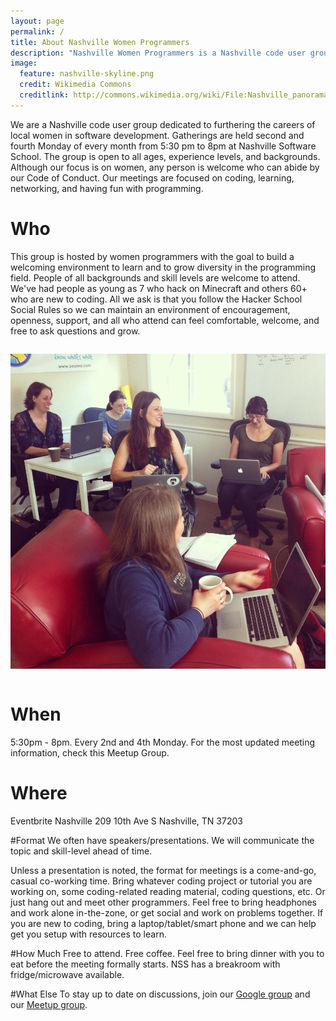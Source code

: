 ```yaml
---
layout: page
permalink: /
title: About Nashville Women Programmers
description: "Nashville Women Programmers is a Nashville code user group dedicated to furthering the careers of local women in software development."
image:
  feature: nashville-skyline.png
  credit: Wikimedia Commons
  creditlink: http://commons.wikimedia.org/wiki/File:Nashville_panorama_Kaldari_01.jpg
---
```


We are a Nashville code user group dedicated to furthering the careers of local women in software development. Gatherings are held second and fourth Monday of every month from 5:30 pm to 8pm at Nashville Software School. The group is open to all ages, experience levels, and backgrounds. Although our focus is on women, any person is welcome who can abide by our Code of Conduct. Our meetings are focused on coding, learning, networking, and having fun with programming.

# Who
This group is hosted by women programmers with the goal to build a welcoming environment to learn and to grow diversity in the programming field. People of all backgrounds and skill levels are welcome to attend. We've had people as young as 7 who hack on Minecraft and others 60+ who are new to coding. All we ask is that you follow the Hacker School Social Rules so we can maintain an environment of encouragement, openness, support, and all who attend can feel comfortable, welcome, and free to ask questions and grow.

<img src="/images/highres_292354632.jpeg" style="margin: 1em 0;" />

# When
5:30pm - 8pm. Every 2nd and 4th Monday. For the most updated meeting information, check this Meetup Group.

# Where
Eventbrite Nashville
209 10th Ave S
Nashville, TN 37203

#Format
We often have speakers/presentations. We will communicate the topic and skill-level ahead of time.

Unless a presentation is noted, the format for meetings is a come-and-go, casual co-working time. Bring whatever coding project or tutorial you are working on, some coding-related reading material, coding questions, etc. Or just hang out and meet other programmers. Feel free to bring headphones and work alone in-the-zone, or get social and work on problems together. If you are new to coding, bring a laptop/tablet/smart phone and we can help get you setup with resources to learn.

#How Much
Free to attend. Free coffee.  Feel free to bring dinner with you to eat before the meeting formally starts.  NSS has a breakroom with fridge/microwave available.

#What Else
To stay up to date on discussions, join our [Google group](https://groups.google.com/forum/#!forum/nashville-women-programmers) and our [Meetup group](http://www.meetup.com/NashvilleWomenProgrammers/).
